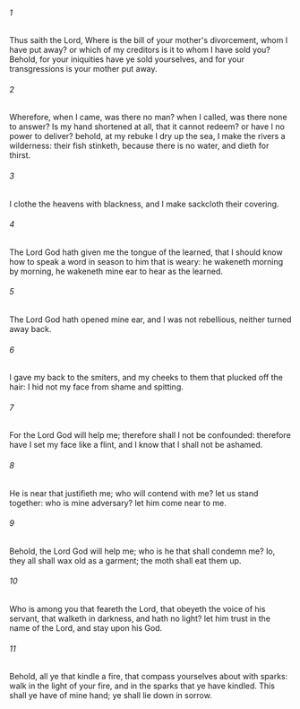 ###### 1
Thus saith the Lord, Where is the bill of your mother's divorcement, whom I have put away? or which of my creditors is it to whom I have sold you? Behold, for your iniquities have ye sold yourselves, and for your transgressions is your mother put away.

###### 2
Wherefore, when I came, was there no man? when I called, was there none to answer? Is my hand shortened at all, that it cannot redeem? or have I no power to deliver? behold, at my rebuke I dry up the sea, I make the rivers a wilderness: their fish stinketh, because there is no water, and dieth for thirst.

###### 3
I clothe the heavens with blackness, and I make sackcloth their covering.

###### 4
The Lord God hath given me the tongue of the learned, that I should know how to speak a word in season to him that is weary: he wakeneth morning by morning, he wakeneth mine ear to hear as the learned.

###### 5
The Lord God hath opened mine ear, and I was not rebellious, neither turned away back.

###### 6
I gave my back to the smiters, and my cheeks to them that plucked off the hair: I hid not my face from shame and spitting.

###### 7
For the Lord God will help me; therefore shall I not be confounded: therefore have I set my face like a flint, and I know that I shall not be ashamed.

###### 8
He is near that justifieth me; who will contend with me? let us stand together: who is mine adversary? let him come near to me.

###### 9
Behold, the Lord God will help me; who is he that shall condemn me? lo, they all shall wax old as a garment; the moth shall eat them up.

###### 10
Who is among you that feareth the Lord, that obeyeth the voice of his servant, that walketh in darkness, and hath no light? let him trust in the name of the Lord, and stay upon his God.

###### 11
Behold, all ye that kindle a fire, that compass yourselves about with sparks: walk in the light of your fire, and in the sparks that ye have kindled. This shall ye have of mine hand; ye shall lie down in sorrow.

